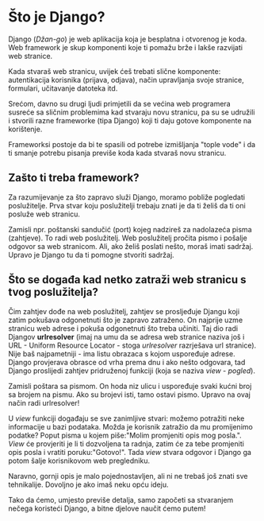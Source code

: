 # Što je Django?

Django (*Džan-go*) je web aplikacija koja je besplatna i otvorenog je koda. Web framework je skup komponenti koje ti pomažu brže i lakše razvijati web stranice.

Kada stvaraš web stranicu, uvijek ćeš trebati slične komponente: autentikacija korisnika (prijava, odjava), način upravljanja svoje stranice, formulari, učitavanje datoteka itd.

Srećom, davno su drugi ljudi primjetili da se većina web programera susreće sa sličnim problemima kad stvaraju novu stranicu, pa su se udružili i stvorili razne frameworke (tipa Django) koji ti daju gotove komponente na korištenje.

Frameworksi postoje da bi te spasili od potrebe izmišljanja "tople vode" i da ti smanje potrebu pisanja previše koda kada stvaraš novu stranicu.

## Zašto ti treba framework?

Za razumijevanje za što zapravo služi Django, moramo pobliže pogledati poslužitelje. Prva stvar koju poslužitelji trebaju znati je da ti želiš da ti oni posluže web stranicu.

Zamisli npr. poštanski sandučić (port) kojeg nadzireš za nadolazeća pisma (zahtjeve). To radi web poslužitelj. Web poslužitelj pročita pismo i pošalje odgovor sa web stranicom. Ali, ako želiš poslati nešto, moraš imati sadržaj. Upravo je Django tu da ti pomogne stvoriti sadržaj.

## Što se događa kad netko zatraži web stranicu s tvog poslužitelja?

Čim zahtjev dođe na web poslužitelj, zahtjev se prosljeđuje Djangu koji zatim pokušava odgonetnuti što je zapravo zatraženo. On najprije uzme stranicu web adrese i pokuša odgonetnuti što treba učiniti. Taj dio radi Djangov **urlresolver** (imaj na umu da se adresa web stranice naziva još i URL - Uniform Resource Locator - stoga *urlresolver* razrješava url stranice). Nije baš najpametniji - ima listu obrazaca s kojom uspoređuje adrese. Django provjerava obrasce od vrha prema dnu i ako nešto odgovara, tad Django proslijedi zahtjev pridruženoj funkciji (koja se naziva *view* - *pogled*).

Zamisli poštara sa pismom. On hoda niz ulicu i uspoređuje svaki kućni broj sa brojem na pismu. Ako su brojevi isti, tamo ostavi pismo. Upravo na ovaj način radi urlresolver!

U *view* funkciji događaju se sve zanimljive stvari: možemo potražiti neke informacije u bazi podataka. Možda je korisnik zatražio da mu promijenimo podatke? Poput pisma u kojem piše:"Molim promjeniti opis mog posla.". *View* će provjeriti je li ti dozvoljena ta radnja, zatim će za tebe promjeniti opis posla i vratiti poruku:"Gotovo!". Tada *view* stvara odgovor i Django ga potom šalje korisnikovom web pregledniku.

Naravno, gornji opis je malo pojednostavljen, ali ni ne trebaš još znati sve tehnikalije. Dovoljno je ako imaš neku opću ideju.

Tako da ćemo, umjesto previše detalja, samo započeti sa stvaranjem nečega koristeći Django, a bitne djelove naučit ćemo putem!